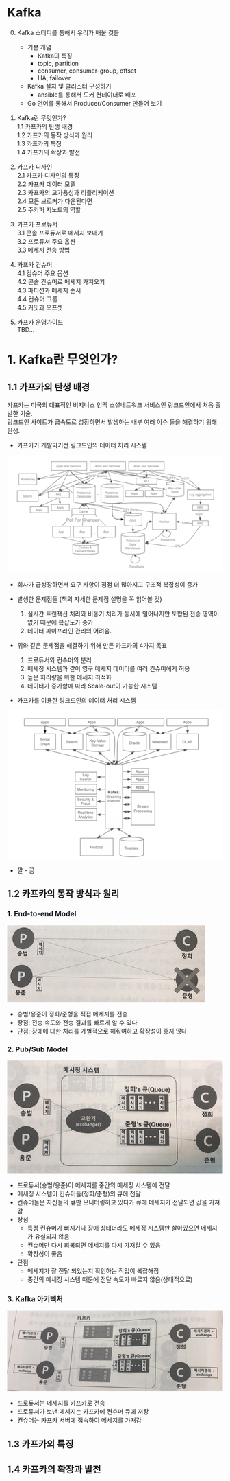 # Kafka

0. Kafka 스터디를 통해서 우리가 배울 것들
    - 기본 개념
      - Kafka의 특징
      - topic, partition
      - consumer, consumer-group, offset
      - HA, failover
    - Kafka 설치 및 클러스터 구성하기
      - ansible를 통해서 도커 컨테이너로 배포
    - Go 언어를 통해서 Producer/Consumer 만들어 보기

1. Kafka란 무엇인가?  
  1.1 카프카의 탄생 배경  
  1.2 카프카의 동작 방식과 원리  
  1.3 카프카의 특징  
  1.4 카프카의 확장과 발전

2. 카프카 디자인  
  2.1 카프카 디자인의 특징  
  2.2 카프카 데이터 모델  
  2.3 카프카의 고가용성과 리플리케이션  
  2.4 모든 브로커가 다운된다면  
  2.5 주키퍼 지노드의 역할  

3. 카프카 프로듀서  
  3.1 콘솔 프로듀서로 메세지 보내기  
  3.2 프로듀서 주요 옵션  
  3.3 메세지 전송 방법  

4. 카프카 컨슈머  
  4.1 컴슈머 주요 옵션  
  4.2 콘솔 컨슈머로 메세지 가져오기  
  4.3 파티션과 메세지 순서  
  4.4 컨슈머 그룹  
  4.5 커밋과 오프셋  

5. 카프카 운영가이드  
  TBD...  



# 1. Kafka란 무엇인가?

## 1.1 카프카의 탄생 배경
카프카는 미국의 대표적인 비지니스 인맥 소셜네트워크 서비스인 링크드인에서 처음 출발한 기술.  
링크드인 사이트가 급속도로 성장하면서 발생하는 내부 여러 이슈 들을 해결하기 위해 탄생.  

- 카프카가 개발되기전 링크드인의 데이터 처리 시스템
  
![](assets/2019-06-16-17-27-37.png)
- 회사가 급성장하면서 요구 사항이 점점 더 많아지고 구조적 복잡성이 증가
- 발생한 문제점들 (책의 자세한 문제점 설명을 꼭 읽어볼 것)
  1. 실시간 트랜잭션 처리와 비동기 처리가 동시에 일어나지만 토합된 전송 영역이 없기 때문에 복잡도가 증가
  2. 데이터 파이프라인 관리의 어려움.
- 위와 같은 문제점을 해결하기 위해 만든 카프카의 4가지 목표
  1. 프로듀서와 컨슈머의 분리
  2. 메세징 시스템과 같이 영구 메세지 데이터를 여러 컨슈머에게 허용
  3. 높은 처리량을 위한 메세지 최적화
  4. 데이터가 증가함에 따라 Scale-out이 가능한 시스템

- 카프카를 이용한 링크드인의 데이터 처리 시스템

![](assets/2019-06-16-17-27-18.png)
- 깔 - 끔

## 1.2 카프카의 동작 방식과 원리  

### 1. End-to-end Model  

![](assets/2019-06-16-17-56-11.png)
- 승범/용준이 정희/준형을 직접 메세지를 전송
- 장점: 전송 속도와 전송 결과를 빠르게 알 수 있다
- 단점: 장애에 대한 처리를 개별적으로 해줘여하고 확장성이 좋지 않다

### 2. Pub/Sub Model  

![](assets/2019-06-16-17-55-49.png)
- 프로듀서(승범/용준)이 메세지를 중간의 매세징 시스템에 전달
- 메세징 시스템이 컨슈머들(정희/준형)의 큐에 전달
- 컨슈머들은 자신들의 큐만 모니터링하고 있다가 큐에 메세지가 전달되면 값을 가져감
- 장점
  - 특정 컨슈머가 빠지거나 장애 상태더라도 메세징 시스템만 살아있으면 메세지가 유실되지 않음
  - 컨슈머만 다시 회복되면 메세지를 다시 가져갈 수 있음
  - 확장성이 좋음
- 단점
  - 메세지가 잘 전달 되었는지 확인하는 작업이 복잡해짐
  - 중간의 메세징 시스템 때문에 전달 속도가 빠르지 않음(상대적으로)


### 3. Kafka 아키텍처

![](assets/2019-06-16-17-56-30.png)
- 프로듀서는 메세지를 카프카로 전송
- 프로듀서가 보낸 메세지는 카프카에 컨슈머 큐에 저장
- 컨슈머는 카프카 서버에 접속하여 메세지를 가져감


## 1.3 카프카의 특징  

## 1.4 카프카의 확장과 발전
